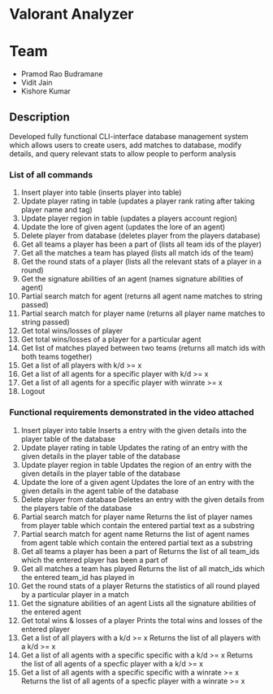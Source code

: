 # Valorant Analyzer

# Team
- Pramod Rao Budramane
- Vidit Jain
- Kishore Kumar

## Description
Developed fully functional CLI-interface database management system which allows users to create users, add matches to database, modify details, and query relevant stats to allow people to perform analysis

### List of all commands
1. Insert player into table (inserts player into table)
2. Update player rating in table (updates a player rank rating after taking player name and tag)
3. Update player region in table (updates a players account region)
4. Update the lore of given agent (updates the lore of an agent)
5. Delete player from database (deletes player from the players database)
6. Get all teams a player has been a part of (lists all team ids of the player)
7. Get all the matches a team has played (lists all match ids of the team)
8. Get the round stats of a player (lists all the relevant stats of a player in a round)
9. Get the signature abilities of an agent (names signature abilities of agent)
10. Partial search match for agent (returns all agent name matches to string passed)
11. Partial search match for player name (returns all player name matches to string passed)
12. Get total wins/losses of player 
13. Get total wins/losses of a player for a particular agent
14. Get list of matches played between two teams (returns all match ids with both teams together)
15. Get a list of all players with k/d >= x
16. Get a list of all agents for a specific player with k/d >= x
17. Get a list of all agents for a specific player with winrate >= x
18. Logout

### Functional requirements demonstrated in the video attached

1. Insert player into table
    Inserts a entry with the given details into the player table of the database
2. Update player rating in table
    Updates the rating of an entry with the given details in the player table of the database
3. Update player region in table
    Updates the region of an entry with the given details in the player table of the database
4. Update the lore of a given agent
    Updates the lore of an entry with the given details in the agent table of the database
5. Delete player from database
    Deletes an entry with the given details from the players table of the database
6. Partial search match for player name
    Returns the list of player names from player table which contain the entered partial text as a substring
7. Partial search match for agent name
    Returns the list of agent names from agent table which contain the entered partial text as a substring
8. Get all teams a player has been a part of
    Returns the list of all team_ids which the entered player has been a part of
9. Get all matches a team has played
    Returns the list of all match_ids which the entered team_id has played in
10. Get the round stats of a player
    Returns the statistics of all round played by a particular player in a match
11. Get the signature abilities of an agent
    Lists all the signature abilities of the entered agent
12. Get total wins & losses of a player
    Prints the total wins and losses of the entered player
13. Get a list of all players with a k/d >= x
    Returns the list of all players with a k/d >= x
14. Get a list of all agents with a specific specific with a k/d >= x
    Returns the list of all agents of a specfic player with a k/d >= x
15. Get a list of all agents with a specific specific with a winrate >= x
    Returns the list of all agents of a specfic player with a winrate >= x
